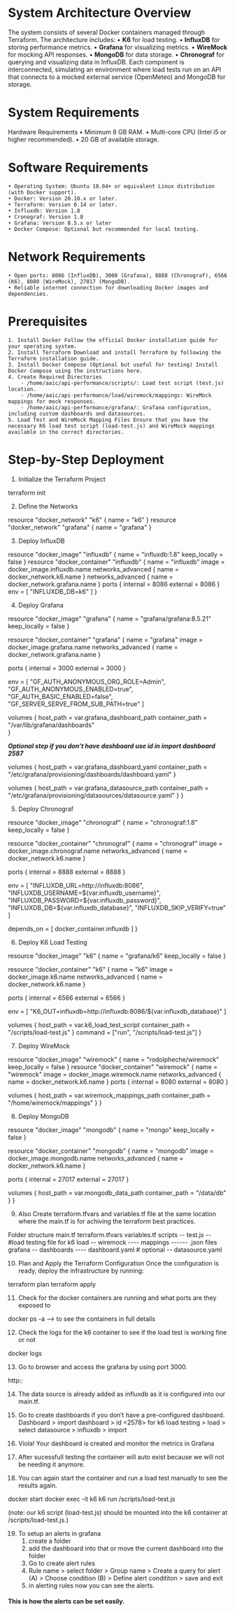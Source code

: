 # System Architecture Overview
The system consists of several Docker containers managed through Terraform. The architecture includes:
    • **K6** for load testing.
    • **InfluxDB** for storing performance metrics.
    • **Grafana** for visualizing metrics.
    • **WireMock** for mocking API responses.
    • **MongoDB** for data storage.
    • **Chronograf** for querying and visualizing data in InfluxDB.
Each component is interconnected, simulating an environment where load tests run on an API that connects to a mocked external service (OpenMeteo) and MongoDB for storage.
# System Requirements
Hardware Requirements
    • Minimum 8 GB RAM.
    • Multi-core CPU (Intel i5 or higher recommended).
    • 20 GB of available storage.
# Software Requirements
    • Operating System: Ubuntu 18.04+ or equivalent Linux distribution (with Docker support).
    • Docker: Version 20.10.x or later.
    • Terraform: Version 0.14 or later.
    • Influxdb: Version 1.8
    • Cronograf: Version 1.8
    • Grafana: Version 8.5.x or later 
    • Docker Compose: Optional but recommended for local testing.
# Network Requirements
    • Open ports: 8086 (InfluxDB), 3000 (Grafana), 8888 (Chronograf), 6566 (K6), 8080 (WireMock), 27017 (MongoDB).
    • Reliable internet connection for downloading Docker images and dependencies.
# Prerequisites
    1. Install Docker Follow the official Docker installation guide for your operating system.
    2. Install Terraform Download and install Terraform by following the Terraform installation guide.
    3. Install Docker Compose (Optional but useful for testing) Install Docker Compose using the instructions here.
    4. Create Required Directories
        ◦ /home/aaic/api-performance/scripts/: Load test script (test.js) location.
        ◦ /home/aaic/api-performance/load/wiremock/mappings: WireMock mappings for mock responses.
        ◦ /home/aaic/api-performance/grafana/: Grafana configuration, including custom dashboards and datasources.
    5. Load Test and WireMock Mapping Files Ensure that you have the necessary K6 load test script (load-test.js) and WireMock mappings available in the correct directories.
# Step-by-Step Deployment
1. Initialize the Terraform Project
<p> terraform init </p>

2. Define the Networks
<p>
resource "docker_network" "k6" {
  name = "k6"
}
resource "docker_network" "grafana" {
  name = "grafana"
}
</p>

3. Deploy InfluxDB
</p> 
resource "docker_image" "influxdb" {
  name = "influxdb:1.8"
  keep_locally = false
}
resource "docker_container" "influxdb" {
  name    = "influxdb"
  image   = docker_image.influxdb.name
  networks_advanced {
    name = docker_network.k6.name
  }
  networks_advanced {
    name = docker_network.grafana.name
  }
  ports {
    internal = 8086
    external = 8086
  }
  env = [
    "INFLUXDB_DB=k6"
  ]
}
</p>

4. Deploy Grafana
<p>
resource "docker_image" "grafana" {
  name = "grafana/grafana:8.5.21"
  keep_locally = false
}

resource "docker_container" "grafana" {
  name    = "grafana"
  image   = docker_image.grafana.name
  networks_advanced {
    name = docker_network.grafana.name
  }

  ports {
    internal = 3000
    external = 3000
  }

  env = [
    "GF_AUTH_ANONYMOUS_ORG_ROLE=Admin",
    "GF_AUTH_ANONYMOUS_ENABLED=true",
    "GF_AUTH_BASIC_ENABLED=false",
    "GF_SERVER_SERVE_FROM_SUB_PATH=true"
  ]

  volumes {
    host_path      = var.grafana_dashboard_path
    container_path = "/var/lib/grafana/dashboards"   
  }
</p>

 <em><strong> Optional step if you don’t have dashboard use id in import dashboard 2587 </strong></em>
<p> 
  volumes {
    host_path      = var.grafana_dashboard_yaml
    container_path = "/etc/grafana/provisioning/dashboards/dashboard.yaml"
  }

  volumes {
    host_path      = var.grafana_datasource_path
    container_path = "/etc/grafana/provisioning/datasources/datasource.yaml"
  }
}
</p>

5. Deploy Chronograf
<p>
resource "docker_image" "chronograf" {
  name = "chronograf:1.8"
  keep_locally = false
}

resource "docker_container" "chronograf" {
  name    = "chronograf"
  image   = docker_image.chronograf.name
  networks_advanced {
    name = docker_network.k6.name
  }

  ports {
    internal = 8888
    external = 8888
  }

  env = [
    "INFLUXDB_URL=http://influxdb:8086",
    "INFLUXDB_USERNAME=${var.influxdb_username}",
    "INFLUXDB_PASSWORD=${var.influxdb_password}",
    "INFLUXDB_DB=${var.influxdb_database}",
    "INFLUXDB_SKIP_VERIFY=true"
  ]

  depends_on = [
    docker_container.influxdb
  ]
}
</p>

6. Deploy K6 Load Testing
<p>
resource "docker_image" "k6" {
  name = "grafana/k6"
  keep_locally = false
}

resource "docker_container" "k6" {
  name    = "k6"
  image   = docker_image.k6.name
  networks_advanced {
    name = docker_network.k6.name
  }

  ports {
    internal = 6566
    external = 6566
  }

  env = [
    "K6_OUT=influxdb=http://influxdb:8086/${var.influxdb_database}"
  ]

  volumes {
    host_path      = var.k6_load_test_script
    container_path = "/scripts/load-test.js"
  }
  command = ["run", "/scripts/load-test.js"]
}
</p>

7. Deploy WireMock
<p>
resource "docker_image" "wiremock" {
  name = "rodolpheche/wiremock"
  keep_locally = false
}
resource "docker_container" "wiremock" {
  name    = "wiremock"
  image   = docker_image.wiremock.name
  networks_advanced {
    name = docker_network.k6.name
  }
  ports {
    internal = 8080
    external = 8080
  }

  volumes {
    host_path      = var.wiremock_mappings_path
    container_path = "/home/wiremock/mappings"
  }
}
</p>

8. Deploy MongoDB
<p>
resource "docker_image" "mongodb" {
  name = "mongo"
  keep_locally = false
}

resource "docker_container" "mongodb" {
  name    = "mongodb"
  image   = docker_image.mongodb.name
  networks_advanced {
    name = docker_network.k6.name
  }
  
  ports {
    internal = 27017
    external = 27017
  }

  volumes {
    host_path      = var.mongodb_data_path
    container_path = "/data/db"
  }
}
</p>

9. Also Create terraform.tfvars and variables.tf file at the same location where the main.tf is for achiving the terraform best practices.
<p>
Folder structure
main.tf
terraform.tfvars
variables.tf
scripts
-- test.js -- #load testing file for k6
load
-- wiremock
---- mappings
------ .json files
grafana
-- dashboards
---- dashboard.yaml  # optional
-- datasource.yaml
</p>

10. Plan and Apply the Terraform Configuration
Once the configuration is ready, deploy the infrastructure by running:
<p>
terraform plan
terraform apply
</p>

11. Check for the docker containers are running and what ports are they exposed to
<p> docker ps -a --> to see the containers in full details </p> 

12. Check the logs for the k6 container to see if the load test is working fine or not
<p> docker logs <k6_container_id> </p>

13. Go to browser and access the grafana by using port 3000.
<p> http:<ip_address>:<port> </p>

14. The data source is already added as influxdb as it is configured into our main.tf.
15. Go to create dashboards if you don’t have a pre-configured dashboard.
 Dashboard >  import dashboard > id <2578> for k6 load testing > load > select datasource > influxdb > import

16.  Viola! Your dashboard is created and monitor the metrics in Grafana

17. After sucessfull testing the container will auto exist because we will not be needing it anymore.
18. You can again start the container and run a load test manually to see the results again.
<p> docker start <container_id>
docker exec -it k6 k6 run /scripts/load-test.js </p>
(note: our k6 script (load-test.js) should be mounted into the k6 container at /scripts/load-test.js.)

19. To setup an alerts in grafana
    1. create a folder
    2. add the dashboard into that or move the current dashboard into the folder
    3. Go to create alert rules 
    4. Rule name > select folder > Group name > Create a query for alert (A) > Choose condition (B) > Define alert condititon > save and exit 
    5. in alerting rules now you can see the alerts. 
       
#### This is how the alerts can be set easily.
